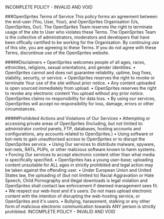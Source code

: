 INCOMPLETE POLICY - INVALID AND VOID

###OpenSprites Terms of Service
This policy forms an agreement between the end-user (You, User, Your), and OpenSprites Organisation (Us, OpenSprites, Our). The OpenSprites Team reserves the right to terminate usage of the site to User who violates these Terms. The OpenSprites Team is the collective of administrators, moderators and developers that have been offically certified to be working for the Organisation. By continuing use of this site, you are agreeing to these Terms. If you do not agree with these Terms, discontinue use of the OpenSprites website.

#####Disclaimers
• OpenSprites welcomes people of all ages, races, ethnicities, religions, sexual orientations, and gender identities.
• OpenSprites cannot and does not guarantee reliability, uptime, bug fixes, stability, security, or service.
• OpenSprites reserves the right to revoke or terminate Your use of the site without prior notice.
• Any content uploaded is open sourced immediately from upload.
• OpenSprites reserves the right to revoke any electronic content You upload without any prior notice. OpenSprites claims no responsibility for data loss.
• By using our services, OpenSprites will accept no responsibility for loss, damage, errors or other circumstances.

#####Prohibited Actions and Violations of Our Services
• Attempting or accessing private areas of OpenSprites (Including, but not limited to: administrator control panels, FTP, databases, hosting accounts and configurations, any accounts related to OpenSprites.)
• Using software or bot-nets to gain unauthorised access to OpenSprites or to disrupt the OpenSprites service.
• Using Our services to distribute malware, spyware, bot-nets, RATs, PUPs, or other malicious software known to harm systems.
• Forcing Our services to accept electronic content other than what media is specifically specified.
• OpenSprites has a young user-base; uploading content unsuitable for ALL ages in strictly prohibited and legal action may be taken against the offending user.
• Under European Union and United States law, the uploading of (but not limited to) Racial Aggravation or Hate Speech, Child Pornography and illegal downloads is legal violation and OpenSprites shall contact law enforcement if deemed management sees fit.
• We respect our web-host and it's users. Do not mass upload electronic content with the intention of disrupting the web-hosting service, or OpenSprites and it's users.
• Bullying, harassment, stalking or any other form of malicious electronic communication towards ANY person is strictly prohibited. 
INCOMPLETE POLICY - INVALID AND VOID
